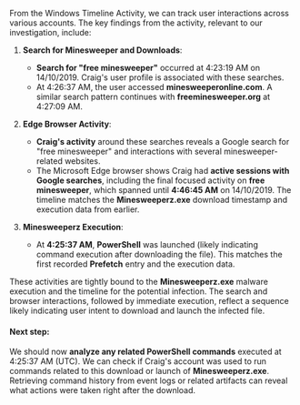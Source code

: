 From the Windows Timeline Activity, we can track user interactions across various accounts. The key findings from the activity, relevant to our investigation, include:

1. **Search for Minesweeper and Downloads**:
   - **Search for "free minesweeper"** occurred at 4:23:19 AM on 14/10/2019. Craig's user profile is associated with these searches.
   - At 4:26:37 AM, the user accessed **minesweeperonline.com**. A similar search pattern continues with **freeminesweeper.org** at 4:27:09 AM.
   
2. **Edge Browser Activity**:
   - **Craig's activity** around these searches reveals a Google search for "free minesweeper" and interactions with several minesweeper-related websites.
   - The Microsoft Edge browser shows Craig had **active sessions with Google searches**, including the final focused activity on **free minesweeper**, which spanned until **4:46:45 AM** on 14/10/2019. The timeline matches the **Minesweeperz.exe** download timestamp and execution data from earlier.

3. **Minesweeperz Execution**:
   - At **4:25:37 AM**, **PowerShell** was launched (likely indicating command execution after downloading the file). This matches the first recorded **Prefetch** entry and the execution data.

These activities are tightly bound to the **Minesweeperz.exe** malware execution and the timeline for the potential infection. The search and browser interactions, followed by immediate execution, reflect a sequence likely indicating user intent to download and launch the infected file.

#### Next step:
We should now **analyze any related PowerShell commands** executed at 4:25:37 AM (UTC). We can check if Craig's account was used to run commands related to this download or launch of **Minesweeperz.exe**. Retrieving command history from event logs or related artifacts can reveal what actions were taken right after the download.
